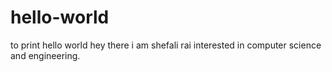 # hello-world
to print hello world
hey there i am shefali rai interested in computer science and engineering.
